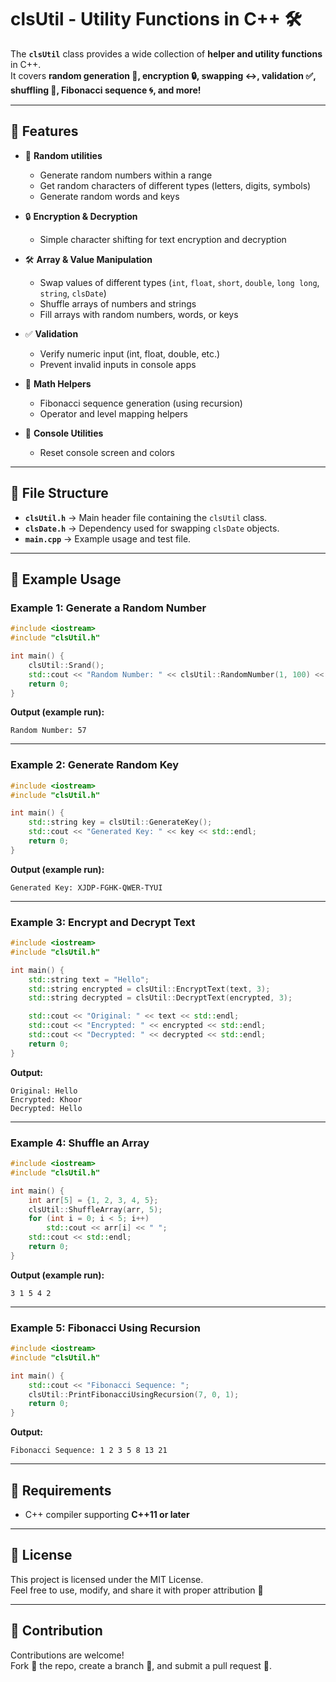 # clsUtil - Utility Functions in C++ 🛠️

The **`clsUtil`** class provides a wide collection of **helper and utility functions** in C++.  
It covers **random generation 🎲, encryption 🔒, swapping ↔️, validation ✅, shuffling 🔀, Fibonacci sequence 🌀, and more!**

---

## 📌 Features

- 🎲 **Random utilities**  
  - Generate random numbers within a range  
  - Get random characters of different types (letters, digits, symbols)  
  - Generate random words and keys  

- 🔒 **Encryption & Decryption**  
  - Simple character shifting for text encryption and decryption  

- 🛠️ **Array & Value Manipulation**  
  - Swap values of different types (`int`, `float`, `short`, `double`, `long long`, `string`, `clsDate`)  
  - Shuffle arrays of numbers and strings  
  - Fill arrays with random numbers, words, or keys  

- ✅ **Validation**  
  - Verify numeric input (int, float, double, etc.)  
  - Prevent invalid inputs in console apps  

- 🔢 **Math Helpers**  
  - Fibonacci sequence generation (using recursion)  
  - Operator and level mapping helpers  

- 🎨 **Console Utilities**  
  - Reset console screen and colors  

---

## 📂 File Structure

- **`clsUtil.h`** → Main header file containing the `clsUtil` class.  
- **`clsDate.h`** → Dependency used for swapping `clsDate` objects.  
- **`main.cpp`** → Example usage and test file.  

---

## 🚀 Example Usage

### Example 1: Generate a Random Number

```cpp
#include <iostream>
#include "clsUtil.h"

int main() {
    clsUtil::Srand();
    std::cout << "Random Number: " << clsUtil::RandomNumber(1, 100) << std::endl;
    return 0;
}
```

**Output (example run):**
```
Random Number: 57
```

---

### Example 2: Generate Random Key

```cpp
#include <iostream>
#include "clsUtil.h"

int main() {
    std::string key = clsUtil::GenerateKey();
    std::cout << "Generated Key: " << key << std::endl;
    return 0;
}
```

**Output (example run):**
```
Generated Key: XJDP-FGHK-QWER-TYUI
```

---

### Example 3: Encrypt and Decrypt Text

```cpp
#include <iostream>
#include "clsUtil.h"

int main() {
    std::string text = "Hello";
    std::string encrypted = clsUtil::EncryptText(text, 3);
    std::string decrypted = clsUtil::DecryptText(encrypted, 3);

    std::cout << "Original: " << text << std::endl;
    std::cout << "Encrypted: " << encrypted << std::endl;
    std::cout << "Decrypted: " << decrypted << std::endl;
    return 0;
}
```

**Output:**
```
Original: Hello
Encrypted: Khoor
Decrypted: Hello
```

---

### Example 4: Shuffle an Array

```cpp
#include <iostream>
#include "clsUtil.h"

int main() {
    int arr[5] = {1, 2, 3, 4, 5};
    clsUtil::ShuffleArray(arr, 5);
    for (int i = 0; i < 5; i++)
        std::cout << arr[i] << " ";
    std::cout << std::endl;
    return 0;
}
```

**Output (example run):**
```
3 1 5 4 2
```

---

### Example 5: Fibonacci Using Recursion

```cpp
#include <iostream>
#include "clsUtil.h"

int main() {
    std::cout << "Fibonacci Sequence: ";
    clsUtil::PrintFibonacciUsingRecursion(7, 0, 1);
    return 0;
}
```

**Output:**
```
Fibonacci Sequence: 1 2 3 5 8 13 21
```

---

## 🔧 Requirements

- C++ compiler supporting **C++11 or later**

---

## 📜 License

This project is licensed under the MIT License.  
Feel free to use, modify, and share it with proper attribution 🙌

---

## 🤝 Contribution

Contributions are welcome!  
Fork 🍴 the repo, create a branch 🌱, and submit a pull request 🔀.

